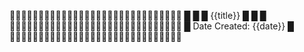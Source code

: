 󰹞󰹞󰹞󰹞󰹞󰹞󰹞󰹞󰹞󰹞󰹞󰹞󰹞󰹞󰹞󰹞󰹞󰹞󰹞󰹞󰹞󰹞󰹞󰹞󰹞󰹞󰹞󰹞󰹞󰹞
█                            █
█         {{title}}          █
█                            █
󰹞󰹞󰹞󰹞󰹞󰹞󰹞󰹞󰹞󰹞󰹞󰹞󰹞󰹞󰹞󰹞󰹞󰹞󰹞󰹞󰹞󰹞󰹞󰹞󰹞󰹞󰹞󰹞󰹞󰹞
█ Date Created: {{date}}     █
󰹞󰹞󰹞󰹞󰹞󰹞󰹞󰹞󰹞󰹞󰹞󰹞󰹞󰹞󰹞󰹞󰹞󰹞󰹞󰹞󰹞󰹞󰹞󰹞󰹞󰹞󰹞󰹞󰹞󰹞


                      
                             

